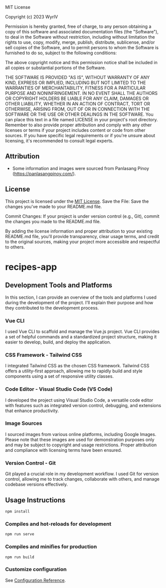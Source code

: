 MIT License

Copyright (c) 2023 WyrlV

Permission is hereby granted, free of charge, to any person obtaining a copy
of this software and associated documentation files (the "Software"), to deal
in the Software without restriction, including without limitation the rights
to use, copy, modify, merge, publish, distribute, sublicense, and/or sell
copies of the Software, and to permit persons to whom the Software is
furnished to do so, subject to the following conditions:

The above copyright notice and this permission notice shall be included in all
copies or substantial portions of the Software.

THE SOFTWARE IS PROVIDED "AS IS", WITHOUT WARRANTY OF ANY KIND, EXPRESS OR
IMPLIED, INCLUDING BUT NOT LIMITED TO THE WARRANTIES OF MERCHANTABILITY,
FITNESS FOR A PARTICULAR PURPOSE AND NONINFRINGEMENT. IN NO EVENT SHALL THE
AUTHORS OR COPYRIGHT HOLDERS BE LIABLE FOR ANY CLAIM, DAMAGES OR OTHER
LIABILITY, WHETHER IN AN ACTION OF CONTRACT, TORT OR OTHERWISE, ARISING FROM,
OUT OF OR IN CONNECTION WITH THE SOFTWARE OR THE USE OR OTHER DEALINGS IN THE
SOFTWARE.
You can place this text in a file named LICENSE in your project's root directory. Remember to also provide proper attribution and comply with any other licenses or terms if your project includes content or code from other sources. If you have specific legal requirements or if you're unsure about licensing, it's recommended to consult legal experts.

## Attribution

- Some information and images were sourced from Panlasang Pinoy (https://panlasangpinoy.com/).

## License

This project is licensed under the [MIT License](LICENSE).
Save the File:
Save the changes you've made to your README.md file.

Commit Changes:
If your project is under version control (e.g., Git), commit the changes you made to the README.md file.

By adding the license information and proper attribution to your existing README.md file, you'll provide transparency, clear usage terms, and credit to the original sources, making your project more accessible and respectful to others.

# recipes-app

## Development Tools and Platforms

In this section, I can provide an overview of the tools and platforms I used during the development of the project. I'll explain their purpose and how they contributed to the development process.

### Vue CLI

I used Vue CLI to scaffold and manage the Vue.js project. Vue CLI provides a set of helpful commands and a standardized project structure, making it easier to develop, build, and deploy the application.

### CSS Framework - Tailwind CSS

I integrated Tailwind CSS as the chosen CSS framework. Tailwind CSS offers a utility-first approach, allowing me to rapidly build and style components using a set of responsive utility classes.

### Code Editor - Visual Studio Code (VS Code)

I developed the project using Visual Studio Code, a versatile code editor with features such as integrated version control, debugging, and extensions that enhance productivity.

### Image Sources

I sourced images from various online platforms, including Google Images. Please note that these images are used for demonstration purposes only and may be subject to copyright and usage restrictions. Proper attribution and compliance with licensing terms have been ensured.

### Version Control - Git

Git played a crucial role in my development workflow. I used Git for version control, allowing me to track changes, collaborate with others, and manage codebase versions effectively.

## Usage Instructions

```
npm install
```

### Compiles and hot-reloads for development
```
npm run serve
```

### Compiles and minifies for production
```
npm run build
```

### Customize configuration
See [Configuration Reference](https://cli.vuejs.org/config/).
